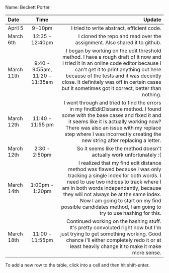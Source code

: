 Name: Beckett Porter

| Date       |              Time              |                                                                                                                                                                                                                                                                                                                                                     Update |
|:-----------|:------------------------------:|-----------------------------------------------------------------------------------------------------------------------------------------------------------------------------------------------------------------------------------------------------------------------------------------------------------------------------------------------------------:|
| April 5    |             9-10pm             |                                                                                                                                                                                                                                                                                                                 I tried to write abstract, efficient code. |
| March 6th  |        12:35 - 12:40pm         |                                                                                                                                                                                                                                                                                  I cloned the repo and read over the assignment. Also shared it to github. |
| March 11th | 9:40 - 9:55am, 11:20 - 11:35am |                                     I began by working on the edit threshold method. I have a rough draft of it now and I tried it in an online code editor because I can't get it to print anything out here because of the tests and it was decently close. It definitely was off in certain cases but it sometimes got it correct, better than nothing. |
| March 12th |        11:40 - 11:55 pm        |                                                              I went through and tried to find the errors in my findEditDistance method. I found some with the base cases and fixed it and it seems like it is actually working now? There was also an issue with my replace step where I was incorrectly creating the new string after replacing a letter. |
| March 12th |         2:30 - 2:50pm          |                                                                                                                                                                                                                                                                                         So it seems like the method doesn't actually work unfortunately :( |
| March 14th |        1:00pm - 1:20pm         | I realized that my find edit distance method was flawed because I was only tracking a single index for both words. I need to use two indices to track where I am in both words independently, because they will not always be at the same index. Now I am going to start on my find possible candidates method, I am going to try to use hashing for this. |
| March 18th |        11:00 - 11:55pm         |                                                                                                                                Continued working on the hashing stuff. It's pretty convoluted right now but I'm just trying to get something working. Good chance I'll either completely redo it or at least heavily change it to make it make more sense. |


To add a new row to the table, click into a cell and then hit shift-enter.